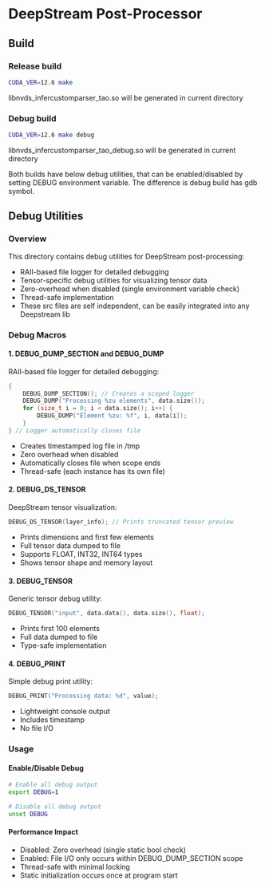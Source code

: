 # DeepStream Post-Processor 

## Build

### Release build
```bash
CUDA_VER=12.6 make
```
libnvds_infercustomparser_tao.so will be generated in current directory

### Debug build
```bash
CUDA_VER=12.6 make debug
```
libnvds_infercustomparser_tao_debug.so will be generated in current directory

Both builds have below debug utilities, that can be enabled/disabled by setting DEBUG environment variable. The difference is debug build has gdb symbol.

## Debug Utilities
### Overview
This directory contains debug utilities for DeepStream post-processing:
- RAII-based file logger for detailed debugging
- Tensor-specific debug utilities for visualizing tensor data
- Zero-overhead when disabled (single environment variable check)
- Thread-safe implementation
- These src files are self independent, can be easily integrated into any Deepstream lib

### Debug Macros

#### 1. DEBUG_DUMP_SECTION and DEBUG_DUMP
RAII-based file logger for detailed debugging:
```cpp
{
    DEBUG_DUMP_SECTION(); // Creates a scoped logger
    DEBUG_DUMP("Processing %zu elements", data.size());
    for (size_t i = 0; i < data.size(); i++) {
        DEBUG_DUMP("Element %zu: %f", i, data[i]);
    }
} // Logger automatically closes file
```
- Creates timestamped log file in /tmp
- Zero overhead when disabled
- Automatically closes file when scope ends
- Thread-safe (each instance has its own file)

#### 2. DEBUG_DS_TENSOR
DeepStream tensor visualization:
```cpp
DEBUG_DS_TENSOR(layer_info); // Prints truncated tensor preview
```
- Prints dimensions and first few elements
- Full tensor data dumped to file
- Supports FLOAT, INT32, INT64 types
- Shows tensor shape and memory layout

#### 3. DEBUG_TENSOR
Generic tensor debug utility:
```cpp
DEBUG_TENSOR("input", data.data(), data.size(), float);
```
- Prints first 100 elements
- Full data dumped to file
- Type-safe implementation

#### 4. DEBUG_PRINT
Simple debug print utility:
```cpp
DEBUG_PRINT("Processing data: %d", value);
```
- Lightweight console output
- Includes timestamp
- No file I/O

### Usage

#### Enable/Disable Debug

```bash
# Enable all debug output
export DEBUG=1

# Disable all debug output
unset DEBUG
```

#### Performance Impact
- Disabled: Zero overhead (single static bool check)
- Enabled: File I/O only occurs within DEBUG_DUMP_SECTION scope
- Thread-safe with minimal locking
- Static initialization occurs once at program start